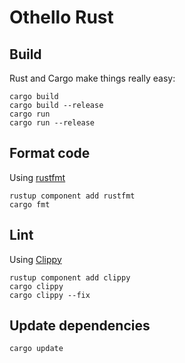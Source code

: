 # Othello Rust

## Build

Rust and Cargo make things really easy:

```shell
cargo build
cargo build --release
cargo run
cargo run --release
```

## Format code

Using [rustfmt](https://github.com/rust-lang/rustfmt)

```shell
rustup component add rustfmt
cargo fmt
```

## Lint

Using [Clippy](https://github.com/rust-lang/rust-clippy)

```shell
rustup component add clippy
cargo clippy
cargo clippy --fix
```

## Update dependencies

```shell
cargo update
```
